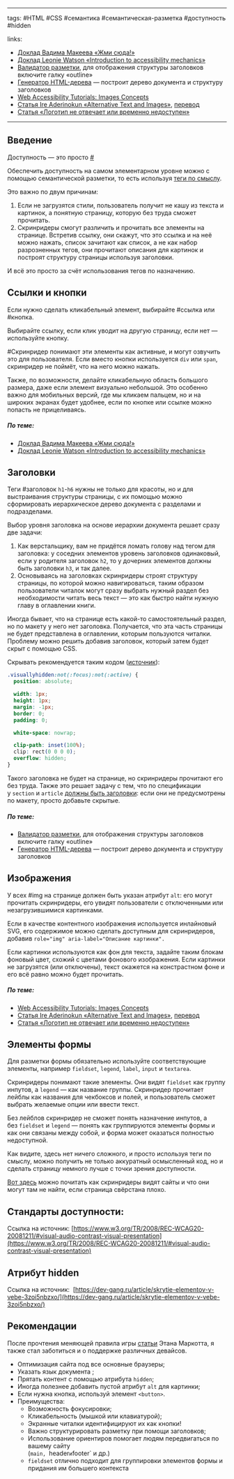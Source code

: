 ____

tags: #HTML #CSS #семантика #семантическая-разметка #доступность #hidden

links: 
-   [Доклад Вадима Макеева «Жми сюда!»](https://www.youtube.com/watch?v=MWJKwn_gKR4)
-   [Доклад Leonie Watson «Introduction to accessibility mechanics»](https://www.youtube.com/watch?v=vWveRBWNVWI)
-   [Валидатор разметки](https://validator.w3.org/nu/), для отображения структуры заголовков включите галку «outline»
-   [Генератор HTML-дерева](http://yoksel.github.io/html-tree/) — построит дерево документа и структуру заголовков
-   [Web Accessibility Tutorials: Images Concepts](https://www.w3.org/WAI/tutorials/images/)
-   [Статья Ire Aderinokun «Alternative Text and Images»](https://bitsofco.de/alternative-text-and-images/), [перевод](http://prgssr.ru/development/alternativnyj-tekst-dlya-izobrazhenij.html)
-   [Статья «Логотип не отвечает или временно недоступен»](http://css.yoksel.ru/a11y-for-logotypes/)

_____
## Введение

Доступность — это просто [#](https://yoksel.github.io/easy-markup/accessibility/#accessibility-simple)

Обеспечить доступность на самом элементарном уровне можно с помощью семантической разметки, то есть используя [теги по смыслу](https://yoksel.github.io/easy-markup/first-steps/#tags). 

Это важно по двум причинам:
1.  Если не загрузятся стили, пользователь получит не кашу из текста и картинок, а понятную страницу, которую без труда сможет прочитать.
2.  Скринридеры смогут различить и прочитать все элементы на странице. Встретив ссылку, они скажут, что это ссылка и на неё можно нажать, список зачитают как список, а не как набор разрозненных тегов, они прочитают описания для картинок и построят структуру страницы используя заголовки.

И всё это просто за счёт использования тегов по назначению.

## Ссылки и кнопки

Если нужно сделать кликабельный элемент, выбирайте #ссылка или #кнопка. 

Выбирайте ссылку, если клик уводит на другую страницу, если нет — используйте кнопку. 

#Скринридер понимают эти элементы как активные, и могут озвучить это для пользователя. Если вместо кнопки используется `div` или `span`, скринридер не поймёт, что на него можно нажать.

Также, по возможности, делайте кликабельную область большого размера, даже если элемент визуально небольшой. Это особенно важно для мобильных версий, где мы кликаем пальцем, но и на широких экранах будет удобнее, если по кнопке или ссылке можно попасть не прицеливаясь.

##### По теме:

-   [Доклад Вадима Макеева «Жми сюда!»](https://www.youtube.com/watch?v=MWJKwn_gKR4)
-   [Доклад Leonie Watson «Introduction to accessibility mechanics»](https://www.youtube.com/watch?v=vWveRBWNVWI)

## Заголовки 

Теги #заголовок `h1`-`h6` нужны не только для красоты, но и для выстраивания структуры страницы, с их помощью можно сформировать иерархическое дерево документа с разделами и подразделами.

Выбор уровня заголовка на основе иерархии документа решает сразу две задачи:

1.  Как верстальщику, вам не придётся ломать голову над тегом для заголовка: у соседних элементов уровень заголовков одинаковый, если у родителя заголовок `h2`, то у дочерних элементов должны быть заголовки `h3`, и так далее.
2.  Основываясь на заголовках скринридеры строят структуру страницы, по которой можно навигироваться, таким образом пользователи читалок могут сразу выбрать нужный раздел без необходимости читать весь текст — это как быстро найти нужную главу в оглавлении книги.

Иногда бывает, что на странице есть какой-то самостоятельный раздел, но по макету у него нет заголовка. Получается, что эта часть страницы не будет представлена в оглавлении, которым пользуются читалки. Проблему можно решить добавив заголовок, который затем будет скрыт с помощью CSS. 

Скрывать рекомендуется таким кодом ([источник](https://allyjs.io/tutorials/hiding-elements.html#how-to-hide-elements-visually)):

```css
.visuallyhidden:not(:focus):not(:active) {
  position: absolute;

  width: 1px;
  height: 1px;
  margin: -1px;
  border: 0;
  padding: 0;

  white-space: nowrap;

  clip-path: inset(100%);
  clip: rect(0 0 0 0);
  overflow: hidden;
}
```

Такого заголовка не будет на странице, но скринридеры прочитают его без труда. Также это решает задачу с тем, что по спецификации у `section` и `article` [должны быть заголовки](https://www.w3.org/TR/html5/sections.html#the-section-element): если они не предусмотрены по макету, просто добавьте скрытые.

##### По теме:

-   [Валидатор разметки](https://validator.w3.org/nu/), для отображения структуры заголовков включите галку «outline»
-   [Генератор HTML-дерева](http://yoksel.github.io/html-tree/) — построит дерево документа и структуру заголовков

## Изображения

У всех #img на странице должен быть указан атрибут `alt`: его могут прочитать скринридеры, его увидят пользователи с отключенными или незагрузившимися картинками.

Если в качестве контентного изображения используется инлайновый SVG, его содержимое можно сделать доступным для скринридеров, добавив `role="img" aria-label="Описание картинки".`

Если картинки используются как фон для текста, задайте таким блокам фоновый цвет, схожий с цветами фонового изображения. Если картинки не загрузятся (или отключены), текст окажется на констрастном фоне и его всё равно можно будет прочитать.

##### По теме:

-   [Web Accessibility Tutorials: Images Concepts](https://www.w3.org/WAI/tutorials/images/)
-   [Статья Ire Aderinokun «Alternative Text and Images»](https://bitsofco.de/alternative-text-and-images/), [перевод](http://prgssr.ru/development/alternativnyj-tekst-dlya-izobrazhenij.html)
-   [Статья «Логотип не отвечает или временно недоступен»](http://css.yoksel.ru/a11y-for-logotypes/)

## Элементы формы

Для разметки формы обязательно используйте соответствующие элементы, например `fieldset`, `legend`, `label`, `input` и `textarea`.

Скринридеры понимают такие элементы. Они видят `fieldset` как группу инпутов, а `legend` — как название группы. Скринридер прочитает лейблы как названия для чекбоксов и полей, и пользователь сможет выбрать желаемые опции или ввести текст.

Без лейблов скринридер не сможет понять назначение инпутов, а без `fieldset` и `legend` — понять как группируются элементы формы и как они связаны между собой, и форма может оказаться полностью недоступной.

Как видите, здесь нет ничего сложного, и просто используя теги по смыслу, можно получить не только аккуратный осмысленный код, но и сделать страницу немного лучше с точки зрения доступности.

[Вот здесь](http://css.yoksel.ru/inaccessibility) можно почитать как скринридеры видят сайты и что они могут там не найти, если страница свёрстана плохо.

## Стандарты доступности:

Ссылка на источник: [https://www.w3.org/TR/2008/REC-WCAG20-20081211/#visual-audio-contrast-visual-presentation](https://www.w3.org/TR/2008/REC-WCAG20-20081211/#visual-audio-contrast-visual-presentation)

## Атрибут hidden

Ссылка на источник:  [https://dev-gang.ru/article/skrytie-elementov-v-vebe-3zoi5nbzxo/](https://dev-gang.ru/article/skrytie-elementov-v-vebe-3zoi5nbzxo/)

## Рекомендации

После прочтения меняющей правила игры [статьи](https://alistapart.com/article/responsive-web-design/) Этана Маркотта, я также стал заботиться и о поддержке различных девайсов.

-   Оптимизация сайта под все основные браузеры;
-   Указать язык документа <html lang ="ru">;
-   Прятать контент с помощью атрибута `hidden`;
-   Иногда полезнее добавить пустой атрибут `alt` для картинки;
-   Если нужна кнопка, используй элемент `<button>`. 
- Преимущества:
	-   Возможность фокусировки;
	-   Кликабельность (мышкой или клавиатурой);
	-   Экранные читалки идентифицируют их как кнопки!
	-   Важно структурировать разметку при помощи заголовков;
	-   Использование ориентиров помогает людям передвигаться по вашему сайту  
	    (`main, `header` и `footer` и др.)
	-   `fieldset` отлично подходит для группировки элементов формы и придания им большего контекста